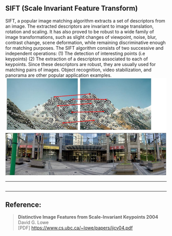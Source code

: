 ## SIFT (Scale Invariant Feature Transform)  
SIFT, a popular image matching algorithm extracts a set of descriptors from an image. The extracted descriptors are invariant to image translation, rotation and scaling. It has also proved to be robust to a wide family of image transformations, such as slight changes of viewpoint, noise, blur, contrast change, scene deformation, while remaining discriminative enough for matching purposes.
The SIFT algorithm consists of two successive and independent operations: 
(1) The detection of interesting points (i.e keypoints)
(2) The extraction of a descriptors associated to each of keypoints.
Since these descriptors are robust, they are usually used for matching pairs of images. Object recognition, video stabilization, and panorama are other popular application examples.
![Image_Pair](./JPG/Image_pairing.jpg)  
![Panorama](./JPG/panorama.jpg)  

----
##

----
## Reference:
> **Distinctive Image Features from Scale-Invariant Keypoints 2004**  
> David G. Lowe  
> [PDF] https://www.cs.ubc.ca/~lowe/papers/ijcv04.pdf 
